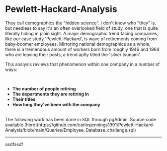 # Pewlett-Hackard-Analysis

They call demographics the "hidden science". I don't know who "they" is, but needless to say it's an often overlooked field of study, one that is quite literally hiding in plain sight. A major demographic trend facing companies, like our case study 'Pewlett-Hackard', is wave of retirements coming from baby-boomer employees. Mirroring national demographics as a whole, there is a tremendous amount of workers born from roughly 1946 and 1964 who are leaving their posts, a trend aptly titled the 'silver tsunami'. 

This analysis reviews that phenomenon within one company in a number of ways:

<br/>

* **The number of people retiring**
* **The departments they are retiring in**
* **Their titles**
* **How long they've been with the company**
<br/>
The following work has been done in SQL through pgAdmin. Source code available [here](https://github.com/carlosjennings1991/Pewlett-Hackard-Analysis/blob/main/Queries/Employee_Database_challenge.sql)

---

asdfasdf
